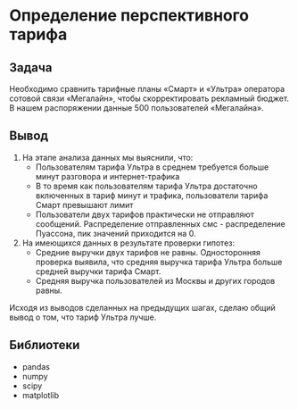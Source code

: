 # Определение перспективного тарифа

## Задача
Необходимо сравнить тарифные планы «Смарт» и «Ультра» оператора сотовой связи «Мегалайн», чтобы скорректировать рекламный бюджет.
В нашем распоряжении данные 500 пользователей «Мегалайна».

## Вывод

1. На этапе анализа данных мы выяснили, что:
    - Пользователям тарифа Ультра в среднем требуется больше минут разговора и интернет-трафика
    - В то время как пользователям тарифа Ультра достаточно включенных в тариф минут и трафика, пользователи тарифа Смарт превышают лимит
    - Пользователи двух тарифов практически не отправляют сообщений. Распределение отправленных смс - распределение Пуассона, пик значений приходится на 0.
2. На имеющихся данных в результате проверки гипотез:
    - Средние выручки двух тарифов не равны. Односторонняя проверка выявила, что средняя выручка тарифа Ультра больше средней выручки тарифа Смарт.
    - Средняя выручка пользователей из Москвы и других городов равны.
    
Исходя из выводов сделанных на предыдущих шагах, сделаю общий вывод о том, что тариф Ультра лучше.

## Библиотеки
- pandas
- numpy
- scipy
- matplotlib
